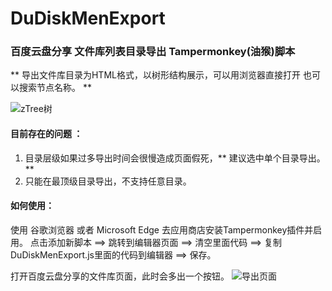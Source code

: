 # DuDiskMenExport

### 百度云盘分享 文件库列表目录导出 Tampermonkey(油猴)脚本



** 导出文件库目录为HTML格式，以树形结构展示，可以用浏览器直接打开 也可以搜索节点名称。  **


![](https://github.com/Lusttime/DuDiskMenExport/blob/main/ztree.png "zTree树")

#### 目前存在的问题 ：

1. 目录层级如果过多导出时间会很慢造成页面假死，** 建议选中单个目录导出。**
2. 只能在最顶级目录导出，不支持任意目录。


#### 如何使用：
使用 谷歌浏览器 或者 Microsoft Edge 去应用商店安装Tampermonkey插件并启用。
点击添加新脚本 ==> 跳转到编辑器页面 ==> 清空里面代码 ==> 复制DuDiskMenExport.js里面的代码到编辑器 ==> 保存。

打开百度云盘分享的文件库页面，此时会多出一个按钮。
![](https://github.com/Lusttime/DuDiskMenExport/blob/main/exp.png "导出页面")
